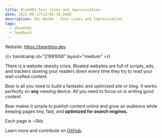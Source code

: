 ```yaml
---
title: Aloe001-four lines and improvisation
date: 2022-09-17T13:05:18.049Z
description: Zhu Wenbo - Four Lines and Improvisation
tags:
  - zhuwenbo
  - feedback
---
```

Website: https://bearblog.dev

{{< bandcamp id="21991958" layout="medium" >}}

There is a website obesity crisis. Bloated websites are full of scripts, ads, and trackers slowing your readers down every time they try to read your well-crafted content.

Bear is all you need to build a fantastic and optimized site or blog. It works perfectly on **any** viewing device. All you need to focus on is writing good content.

Bear makes it simple to publish content online and grow an audience while keeping pages tiny, fast, and **optimized for search engines.**

Each page is ~5kb.

Learn more and contribute on [GitHub](https://github.com/HermanMartinus/bearblog).